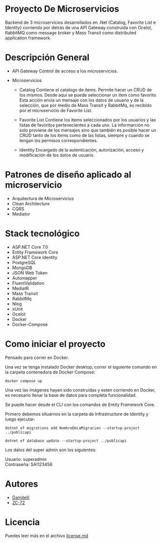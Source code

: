 # Proyecto De Microservicios
Backend de 3 microservicios desarrollados en .Net (Catalog, Favorite List e Identity) corriendo por detrás de una API Gateway construida con Ocelot, RabbitMQ como message broker y Mass Transit como distributed application framework.


# Descripción General
- API Gateway
  Control de acceso a los microservicios.
  
- Microservicios
  - Catalog
    Contiene el catalogo de items. Permite hacer un CRUD de los mismos. Desde aquí se puede seleccionar un item como favorito. Esta           acción envía un mensaje con los datos de usuario y de la selección, que por medio de Mass Transit y RabbitMq, es recibido por el          microservicio de Favorite List. 

  - Favorite List
    Contiene los items seleccionados por los usuarios y las listas de favoritos pertenecientes a cada uno. La informarción no solo            proviene de los mensajes sino que también es posible hacer un CRUD tanto de los items como de las listas, siempre y cuando se tengan      los permisos correspondientes.

  - Identity
    Encargado de la autenticación, autorización, acceso y modificación de los datos de usuario.


# Patrones de diseño aplicado al microservicio
- Arquitectura de Microservicios
- Clean Architecture
- CQRS
- Mediator

# Stack tecnológico
- ASP.NET Core 7.0
- Entity Framework Core
- ASP.NET Core Identity
- PostgreSQL
- MongoDB
- JSON Web Token
- Automapper
- FluentValidation
- MediatR
- Mass Transit
- RabbitMq
- Nlog
- xUnit
- Ocelot
- Docker
- Docker-Compose

# Como iniciar el proyecto
Pensado para correr en Docker.

Una vez se tenga instalado Docker desktop, correr el siguiente comando en la carpeta contenedora de Docker Compose:

<pre><code>docker compose up</code></pre>

Una vez las imágenes hayan sido construidas y esten corriendo en Docker, es necesario llenar la base de datos para completa funcionalidad.

Se puede hacer desde el CLI con los comandos de Entity Framework Core. 

Primero debemos situarnos en la carpeta de Infrastructure de Identity y luego ejecutar:

<pre><code>dotnet ef migrations add NombreDeLaMigracion --startup-project ../publicapi</code></pre>
<pre><code>dotnet ef database update --startup-project ../publicapi</code></pre>

Los datos del super admin son los siguientes:

Usuario: superadmin
<br>
Contraseña: SA!123456


# Autores
- [Damitelli](https://github.com/damitelli)
- [ZC-72](https://github.com/zc-72)

# Licencia
Puedes leer más en el archivo [license.md](https://github.com/damitelli/ProyectoDeMicroservicios/blob/main/LICENSE)
